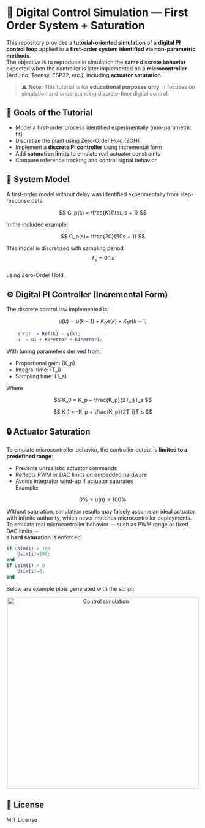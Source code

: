 # 🧪 Digital Control Simulation — First Order System + Saturation

This repository provides a **tutorial-oriented simulation** of a **digital PI control loop** applied to a **first-order system identified via non-parametric methods**.  
The objective is to reproduce in simulation the **same discrete behavior** expected when the controller is later implemented on a **microcontroller** (Arduino, Teensy, ESP32, etc.), including **actuator saturation**.

> ⚠️ **Note:** This tutorial is for **educational purposes only**. It focuses on simulation and understanding discrete-time digital control.

## 🎯 Goals of the Tutorial

- Model a first-order process identified experimentally (non-parametric fit)
- Discretize the plant using Zero-Order Hold (ZOH)
- Implement a **discrete PI controller** using incremental form
- Add **saturation limits** to emulate real actuator constraints
- Compare reference tracking and control signal behavior

## 🧩 System Model

A first-order model without delay was identified experimentally from step-response data:

$$
G_p(s) = \frac{K}{\tau s + 1}
$$

In the included example:

$$
G_p(s)= \frac{20}{50s + 1}
$$

This model is discretized with sampling period  
$$T_s = 0.1\,s$$  
using Zero-Order Hold.


## ⚙️ Digital PI Controller (Incremental Form)

The discrete control law implemented is:

$$
u(k)=u(k-1)+K_0 e(k)+K_1 e(k-1)
$$

```matlab
    error  = Ref(k) - y(k);
    u  = u1 + K0*error + K1*error1;
```


With tuning parameters derived from:
- Proportional gain: \(K_p\)
- Integral time: \(T_i\)
- Sampling time: \(T_s\)

Where

$$
K_0 = K_p + \frac{K_p}{2T_i}T_s
$$

$$
K_1 = -K_p + \frac{K_p}{2T_i}T_s
$$


## 🔒 Actuator Saturation
To emulate microcontroller behavior, the controller output is **limited to a predefined range**:

- Prevents unrealistic actuator commands  
- Reflects PWM or DAC limits on embedded hardware  
- Avoids integrator wind-up if actuator saturates  
Example:

$$
0\% \leq u(n) \leq 100\%
$$

Without saturation, simulation results may falsely assume an ideal actuator with infinite authority, which never matches microcontroller deployments.
To emulate real microcontroller behavior — such as PWM range or fixed DAC limits —  
a **hard saturation** is enforced:

```matlab
if Usim(i) > 100
    Usim(i)=100;
end
if Usim(i) < 0
    Usim(i)=0;
end
```

Below are example plots generated with the script:

<p align="center">
<img width="500" alt="Control simulation" src="https://github.com/user-attachments/assets/f208de9a-0f46-4059-af58-50642f70e590" />
</p>

## 📜 License
MIT License
